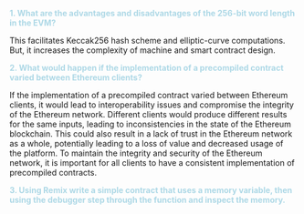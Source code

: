 <span style="color:lightblue">**1.	What are the advantages and disadvantages of the 256-bit word length in the EVM?**</span>

This facilitates Keccak256 hash scheme and elliptic-curve computations. But, it increases the complexity of machine and smart contract design.

<span style="color:lightblue">**2.	What would happen if the implementation of a precompiled contract varied between
Ethereum clients?**</span>

If the implementation of a precompiled contract varied between Ethereum clients, it would lead to interoperability issues and compromise the integrity of the Ethereum network. Different clients would produce different results for the same inputs, leading to inconsistencies in the state of the Ethereum blockchain. This could also result in a lack of trust in the Ethereum network as a whole, potentially leading to a loss of value and decreased usage of the platform. To maintain the integrity and security of the Ethereum network, it is important for all clients to have a consistent implementation of precompiled contracts.

<span style="color:lightblue">**3.	Using Remix write a simple contract that uses a memory variable, then using the
debugger step through the function and inspect the memory.**</span>
